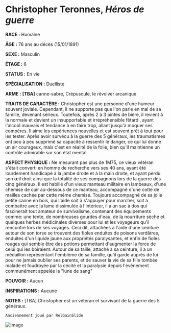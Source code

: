 # Christopher Teronnes, *Héros de guerre*

**RACE :** Humaine

**ÂGE :** 76 ans au décès (15/01/1891)

**SEXE :** Masculin

**ÉTAGE :** 6

**STATUS :** En vie

**SPÉCIALISATION :** Duelliste

**ARME :** **[TBA]** canne-sabre, Crépuscule, le révolver arcanique

**TRAITS DE CARACTÈRE :** Christopher est une personne d'une humeur souvent joviale. Cependant, il ne supporte pas que l'on parle en mal de sa famille, devenant sérieux. Toutefois, après 2 à 3 pintes de bière, il revient à la normale et devient un insupportable et irrépréhensible fêtard , ayant l'alcool mauvais et tendance à en faire trop, allant jusqu'à moquer ses compères. Il aime les expériences nouvelles et est souvent prêt à tout pour les tester. Après avoir survécu à la guerre des 5 généraux, les traumatismes ont peu à peu supprimé sa capacité à ressentir le danger, ce qui lui donne un air courageux, mais c'est en réalité de la folie, bien qu'il maintienne un contrôle admirable sur son état mental.

**ASPECT PHYSIQUE :** Ne mesurant pas plus de 1M75, ce vieux vétéran s'était converti en homme de recherche vers ses 40 ans, ayant été lourdement handicapé à la jambe droite et à la main droite, et ayant perdu son œil droit ainsi que la totalité de ses compagnons lors de la guerre des cinq généraux. Il est habillé d'un vieux manteau militaire en lambeaux, d'une chemise de cuir au-dessous de ce manteau, accompagné d'une cotte de mailles cachée par cette même chemise. Toujours accompagné de sa jolie petite canne en bois, qui l'aide soit à s'appuyer pour marcher, soit à combattre avec la lame dissimulée à l'intérieur, il a un sac à dos qui fascinerait tout amateur de survivalisme, contenant des équipements comme: une tente, de nombreuses gourdes d'eau, de la nourriture sèche et quelques herbes médicinales diverses pour lui et les voyageurs qu'il rencontre lors de ses voyages. Ceci dit, attachées à l'aide d'une ceinture autour de son torse se trouvent des fioles enduites de poisons verdâtres, enduites d'un liquide jaune aux propriétés paralysantes, et enfin de fioles rouges qui semble être des potions permettant d'augmenter la force de celui qui les boiraient. Autour de sa taille, attaché à sa ceinture, il a un médaillon représentant l'emblème de sa famille,  qu'il garde auprès de lui pour ne jamais oublier ses parents, et de sauver la vie de sa fille tombée malade et foudroyée par la cécité et la paralysie depuis  l'évènement communément appelée la "lune de sang"

**POUVOIR :** Aucun

**INSPIRATIONS :** Aucune

**NOTES :** [TBA] Christopher est un vétéran et survivant de la guerre des 5 généraux.

`Anciennement joué par RelGainSlide`

![image](https://enyxia.alkanife.fr/images/characters/christopher.png)
